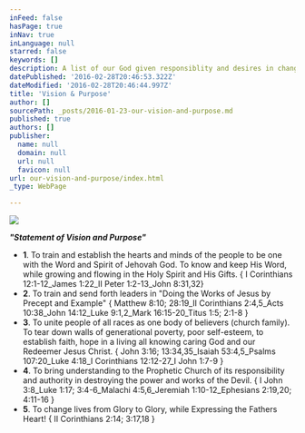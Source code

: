 ```yaml
---
inFeed: false
hasPage: true
inNav: true
inLanguage: null
starred: false
keywords: []
description: A list of our God given responsiblity and desires in changing lives.
datePublished: '2016-02-28T20:46:53.322Z'
dateModified: '2016-02-28T20:46:44.997Z'
title: 'Vision & Purpose'
author: []
sourcePath: _posts/2016-01-23-our-vision-and-purpose.md
published: true
authors: []
publisher:
  name: null
  domain: null
  url: null
  favicon: null
url: our-vision-and-purpose/index.html
_type: WebPage

---
```

![](https://s3-us-west-2.amazonaws.com/the-grid-img/p/103c4f076aecfbdc2229aba43c0233fb89372b5b.jpg)

_**"Statement of Vision and Purpose"**_

* **1**. To train and establish the hearts and minds of the people to be one with the Word and Spirit of Jehovah God. To know and keep His Word, while growing and flowing in the Holy Spirit and His Gifts. { I Corinthians 12:1-12\_James 1:22\_II Peter 1:2-13\_John 8:31,32}
* **2**. To train and send forth leaders in "Doing the Works of Jesus by Precept and Example" { Matthew 8:10; 28:19\_II Corinthians 2:4,5\_Acts 10:38\_John 14:12\_Luke 9:1,2\_Mark 16:15-20\_Titus 1:5; 2:1-8 }
* **3**. To unite people of all races as one body of believers (church family). To tear down walls of generational poverty, poor self-esteem, to establish faith, hope in a living all knowing caring God and our Redeemer Jesus Christ. { John 3:16; 13:34,35\_Isaiah 53:4,5\_Psalms 107:20\_Luke 4:18\_I Corinthians 12:12-27\_I John 1:7-9 }
* **4**. To bring understanding to the Prophetic Church of its responsibility and authority in destroying the power and works of the Devil. { I John 3:8\_Luke 1:17; 3:4-6\_Malachi 4:5,6\_Jeremiah 1:10-12\_Ephesians 2:19,20; 4:11-16 }
* **5**. To change lives from Glory to Glory, while Expressing the Fathers Heart! { II Corinthians 2:14; 3:17,18 }